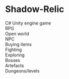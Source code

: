 # Shadow-Relic
C# Unity engine game  
RPG  
Open world  
NPC  
Buying items  
Fighting  
Exploring  
Bosses  
Artefacts  
Dungeons/levels  
